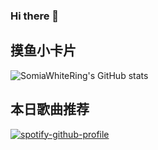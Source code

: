 ### Hi there 👋

## 摸鱼小卡片

![SomiaWhiteRing's GitHub stats](https://github-readme-stats.vercel.app/api?username=SomiaWhiteRing&count_private=true)

## 本日歌曲推荐

[![spotify-github-profile](https://spotify-github-profile.vercel.app/api/view?uid=315btopzta7uhn74dyi6tmf74evy&cover_image=true&theme=default&bar_color_cover=true)](https://spotify-github-profile.vercel.app/api/view?uid=315btopzta7uhn74dyi6tmf74evy&redirect=true)
<!--
**SomiaWhiteRing/SomiaWhiteRing** is a ✨ _special_ ✨ repository because its `README.md` (this file) appears on your GitHub profile.

Here are some ideas to get you started:

- 🔭 I’m currently working on ...
- 🌱 I’m currently learning ...
- 👯 I’m looking to collaborate on ...
- 🤔 I’m looking for help with ...
- 💬 Ask me about ...
- 📫 How to reach me: ...
- 😄 Pronouns: ...
- ⚡ Fun fact: ...
-->
